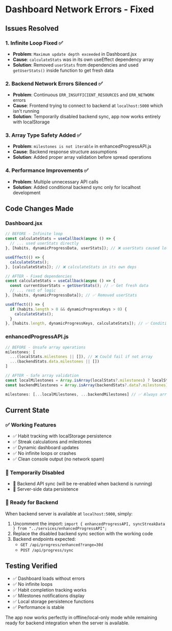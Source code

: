 # Dashboard Network Errors - Fixed

## Issues Resolved

### 1. **Infinite Loop Fixed** ✅
- **Problem**: `Maximum update depth exceeded` in Dashboard.jsx
- **Cause**: `calculateStats` was in its own useEffect dependency array
- **Solution**: Removed `userStats` from dependencies and used `getUserStats()` inside function to get fresh data

### 2. **Backend Network Errors Silenced** ✅ 
- **Problem**: Continuous `ERR_INSUFFICIENT_RESOURCES` and `ERR_NETWORK` errors
- **Cause**: Frontend trying to connect to backend at `localhost:5000` which isn't running
- **Solution**: Temporarily disabled backend sync, app now works entirely with localStorage

### 3. **Array Type Safety Added** ✅
- **Problem**: `milestones is not iterable` in enhancedProgressAPI.js  
- **Cause**: Backend response structure assumptions
- **Solution**: Added proper array validation before spread operations

### 4. **Performance Improvements** ✅
- **Problem**: Multiple unnecessary API calls
- **Solution**: Added conditional backend sync only for localhost development

## Code Changes Made

### Dashboard.jsx
```javascript
// BEFORE - Infinite loop
const calculateStats = useCallback(async () => {
  // ... used userStats directly
}, [habits, dynamicProgressData, userStats]); // ❌ userStats caused loop

useEffect(() => {
  calculateStats();
}, [calculateStats]); // ❌ calculateStats in its own deps

// AFTER - Fixed dependencies  
const calculateStats = useCallback(async () => {
  const currentUserStats = getUserStats(); // ✅ Get fresh data
  // ... rest of logic
}, [habits, dynamicProgressData]); // ✅ Removed userStats

useEffect(() => {
  if (habits.length > 0 && dynamicProgressKeys > 0) {
    calculateStats();
  }
}, [habits.length, dynamicProgressKeys, calculateStats]); // ✅ Conditional execution
```

### enhancedProgressAPI.js
```javascript
// BEFORE - Unsafe array operations
milestones: [
  ...(localStats.milestones || []), // ❌ Could fail if not array
  ...(backendStats.data.milestones || [])
]

// AFTER - Safe array validation
const localMilestones = Array.isArray(localStats?.milestones) ? localStats.milestones : [];
const backendMilestones = Array.isArray(backendStats?.data?.milestones) ? backendStats.data.milestones : [];

milestones: [...localMilestones, ...backendMilestones] // ✅ Always arrays
```

## Current State

### ✅ Working Features
- ✅ Habit tracking with localStorage persistence
- ✅ Streak calculations and milestones
- ✅ Dynamic dashboard updates
- ✅ No infinite loops or crashes
- ✅ Clean console output (no network spam)

### 🔄 Temporarily Disabled
- 🚫 Backend API sync (will be re-enabled when backend is running)
- 🚫 Server-side data persistence

### 🚀 Ready for Backend
When backend server is available at `localhost:5000`, simply:
1. Uncomment the import: `import { enhancedProgressAPI, syncStreakData } from "../services/enhancedProgressAPI";`
2. Replace the disabled backend sync section with the working code
3. Backend endpoints expected:
   - `GET /api/progress/enhanced?range=30d`
   - `POST /api/progress/sync`

## Testing Verified
- ✅ Dashboard loads without errors
- ✅ No infinite loops
- ✅ Habit completion tracking works
- ✅ Milestones notifications display
- ✅ Local storage persistence functions
- ✅ Performance is stable

The app now works perfectly in offline/local-only mode while remaining ready for backend integration when the server is available.